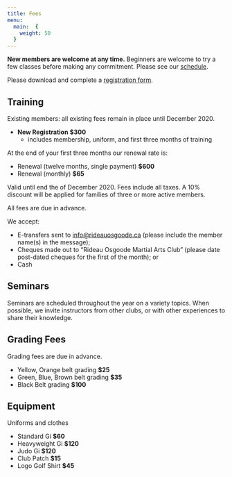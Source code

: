 ```yaml
---
title: Fees
menu: 
  main:  {
    weight: 50
  }
---
```


**New members are welcome at any time.** Beginners are welcome to try a few classes before making any commitment. Please see our [schedule](/schedule).

Please download and complete a [registration form](/forms/ROMACRegistrationForm.pdf).

## Training

Existing members: all existing fees remain in place until December 2020.

* **New Registration** **$300**
    * includes membership, uniform, and first three months of training

At the end of your first three months our renewal rate is:

* Renewal (twelve months, single payment) **$600**
* Renewal (monthly) **$65**

Valid until end the of December 2020. Fees include all taxes. A 10% discount will be applied for families of three or more active members.

All fees are due in advance. 

We accept:

* E-transfers sent to [info@rideauosgoode.ca](info@rideauosgoode.ca) (please include the member name(s) in the message);
* Cheques made out to “Rideau Osgoode Martial Arts Club” (please date post-dated cheques for the first of the month); or
* Cash

## Seminars

Seminars are scheduled throughout the year on a variety topics. When possible, we invite instructors from other clubs, or with other experiences to share their knowledge.

## Grading Fees

Grading fees are due in advance.

-   Yellow, Orange belt grading **$25**
-   Green, Blue, Brown belt grading **$35**
-   Black Belt grading **$100**

## Equipment

Uniforms and clothes

-   Standard Gi **$60**
-   Heavyweight Gi **$120**
-   Judo Gi **$120**
-   Club Patch **$15**
-   Logo Golf Shirt **$45**
